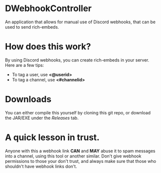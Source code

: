# DWebhookController
An application that allows for manual use of Discord webhooks, that can be used to send rich-embeds.

# How does this work?
By using Discord webhooks, you can create rich-embeds in your server. Here are a few tips:
* To tag a user, use **<@userid>**
* To tag a channel, use **<#channelid>**

# Downloads
You can either compile this yourself by cloning this git repo, or download the JAR/EXE under the *Releases* tab.

# A quick lesson in trust.
Anyone with this a webhook link **CAN** and **MAY** abuse it to spam messages into a channel, using this tool or another similar. Don't give webhook permissions to those your don't trust, and always make sure that those who shouldn't have webhook links don't.
